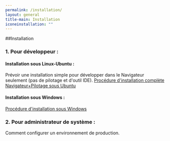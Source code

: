 ```yaml
---
permalink: /installation/
layout: general
title-main: Installation
iconeinstallation: ""
---
```


##Installation

### 1. Pour développeur :
#### Installation sous Linux-Ubuntu :
Prévoir une installation simple pour développer dans le Navigateur seulement (pas de pilotage et d'outil IDE).
[Procédure d'installation complète Navigateur+Pilotage sous Ubuntu](https://gitlab.forge.gouv.qc.ca/geomatique/igo/blob/dev/doc/installation/installation_linux.md)
#### Installation sous Windows :
[Procédure d'installation sous Windows](https://gitlab.forge.gouv.qc.ca/geomatique/igo/blob/dev/doc/installation/installation_windows.docm)


### 2. Pour administrateur de système :
Comment configurer un environnement de production.
